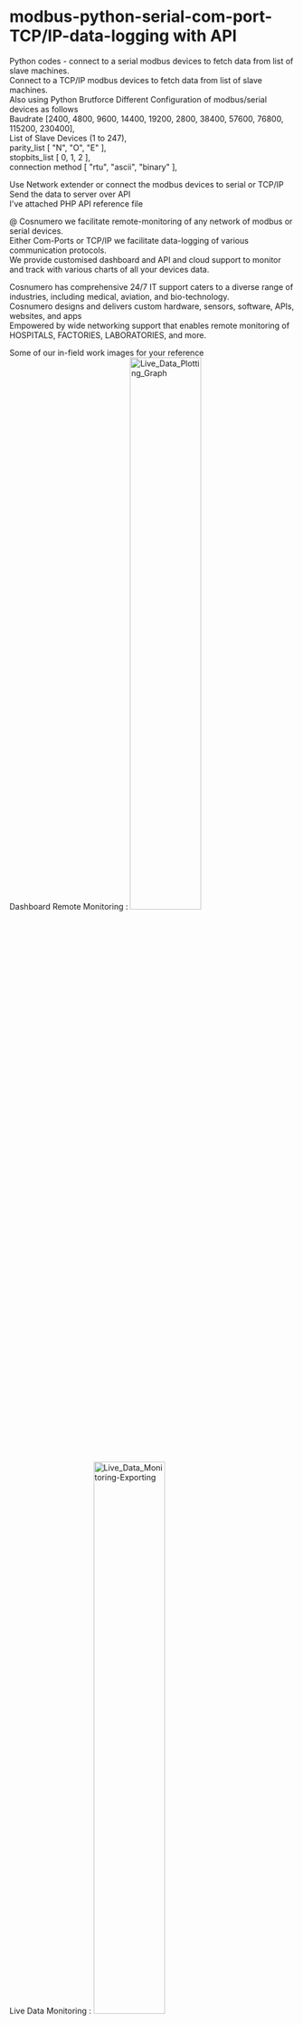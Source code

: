 # modbus-python-serial-com-port-TCP/IP-data-logging with API
Python codes - connect to a serial modbus devices to fetch data from list of slave machines.<br>
Connect to a TCP/IP modbus devices to fetch data from list of slave machines.<br>
Also using Python Brutforce Different Configuration of modbus/serial devices as follows <br>
   Baudrate [2400, 4800, 9600, 14400, 19200, 2800, 38400, 57600, 76800, 115200, 230400],<br>
   List of Slave Devices (1 to 247),<br>
   parity_list [ "N", "O", "E" ],<br>
   stopbits_list [ 0, 1, 2 ],<br>
   connection method [ "rtu", "ascii", "binary" ],<br>

Use Network extender or connect the modbus devices to serial or TCP/IP </br>
Send the data to server over API </br>
I've attached PHP API reference file <br>

@ Cosnumero we facilitate remote-monitoring of any network of modbus or serial devices. <br>
Either Com-Ports or TCP/IP we facilitate data-logging of various communication protocols. <br>
We provide customised dashboard and API and cloud support to monitor and track with various charts of all your devices data. <br> 

Cosnumero has comprehensive 24/7 IT support caters to a diverse range of industries, including medical, aviation, and bio-technology. <br>
Cosnumero designs and delivers custom hardware, sensors, software, APIs, websites, and apps <br>
Empowered by wide networking support that enables remote monitoring of HOSPITALS, FACTORIES, LABORATORIES, and more.<br>

Some of our in-field work images for your reference <br>
Dashboard Remote Monitoring :
<img alt="Live_Data_Plotting_Graph" height="50%" src="https://github.com/thamo-nature/modbus-python-serial-com-port/blob/main/Cosnumero-Remote-Monitoring.png" ><br>
Live Data Monitoring : 
<img alt="Live_Data_Monitoring-Exporting" height="50%" src="https://github.com/thamo-nature/modbus-python-serial-com-port/blob/main/live_data_monitoring_exporting.png" > <br>
Live Data Plotting : 
<img alt="Live_Data_Plotting_Graph" height="50%" src="https://github.com/thamo-nature/modbus-python-serial-com-port/blob/main/live_data_plotting_graph.png" ><br>
Network Rj45 Data-logging :
<img alt="modbus-python-serial-com-port" height="50%" src="https://github.com/thamo-nature/modbus-python-serial-com-port/blob/main/mobus_device_splitter.jpg" > <br>
Data-Logger-Rs232-485 at work :
<img alt="Data-Logger-Rs232-485" height="50%" src="https://github.com/thamo-nature/modbus-python-serial-com-port/blob/main/Cosnumero-Data-Logger-Rs232-485.png" > <br>

Contact <a href="tel:+91 9942296145" >Cosnumero</a> to consulting and monitor your equipments remotely. <br>
More Info <a href="https://www.instagram.com/p/CzdRqzLBVdq/" >About Cosnumero</a>


